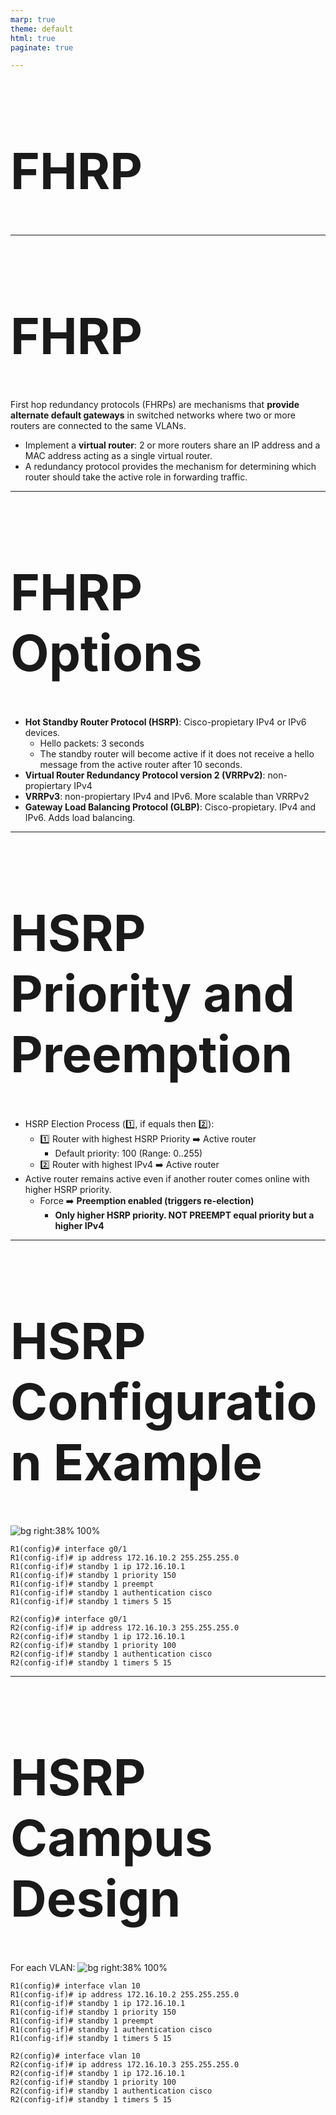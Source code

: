 ```yaml
---
marp: true
theme: default
html: true
paginate: true

---
```

<style>
img[alt~="center"] {
  display: block;
  margin: 0 auto;
}
</style>

<style scoped>
h1 {
  font-size: 80px;
}
</style>

<!-- _class: invert -->

<!-- _paginate: false -->

# FHRP

<!-- _footer: CCNA2v7 Module 9 FHRP Concepts\nPedro Durán -->

---

# FHRP
First hop redundancy protocols (FHRPs) are mechanisms that **provide alternate default gateways** in switched networks where two or more routers are connected to the same VLANs.

- Implement a **virtual router**: 2 or more routers share an IP address and a MAC address acting as a single virtual router.
- A redundancy protocol provides the mechanism for determining which router should take the active role in forwarding traffic.

---

# FHRP Options
- **Hot Standby Router Protocol (HSRP)**: Cisco-propietary IPv4 or IPv6 devices.
  - Hello packets: 3 seconds
  - The standby router will become active if it does not receive a hello message from the active router after 10 seconds.
- **Virtual Router Redundancy Protocol version 2 (VRRPv2)**: non-propiertary IPv4
- **VRRPv3**: non-propiertary IPv4 and IPv6. More scalable than VRRPv2
- **Gateway Load Balancing Protocol (GLBP)**: Cisco-propietary. IPv4 and IPv6. Adds load balancing.

---

# HSRP Priority and Preemption
- HSRP Election Process (1️⃣, if equals then 2️⃣):
  - 1️⃣ Router with highest HSRP Priority ➡️ Active router
    - Default priority: 100 (Range: 0..255)
  - 2️⃣ Router with highest IPv4 ➡️ Active router
- Active router remains active even if another router comes online with higher HSRP priority.
  - Force ➡️ **Preemption enabled (triggers re-election)**
    - **Only higher HSRP priority. NOT PREEMPT equal priority but a higher IPv4**

---
# HSRP Configuration Example

![bg right:38% 100%](img/hsrp.jpg)

```
R1(config)# interface g0/1
R1(config-if)# ip address 172.16.10.2 255.255.255.0 
R1(config-if)# standby 1 ip 172.16.10.1
R1(config-if)# standby 1 priority 150 
R1(config-if)# standby 1 preempt 
R1(config-if)# standby 1 authentication cisco
R1(config-if)# standby 1 timers 5 15

R2(config)# interface g0/1
R2(config-if)# ip address 172.16.10.3 255.255.255.0 
R2(config-if)# standby 1 ip 172.16.10.1 
R2(config-if)# standby 1 priority 100 
R2(config-if)# standby 1 authentication cisco 
R2(config-if)# standby 1 timers 5 15 
```

---
# HSRP Campus Design 
For each VLAN:
![bg right:38% 100%](img/hsrpcampus.png)

```
R1(config)# interface vlan 10
R1(config-if)# ip address 172.16.10.2 255.255.255.0 
R1(config-if)# standby 1 ip 172.16.10.1
R1(config-if)# standby 1 priority 150 
R1(config-if)# standby 1 preempt 
R1(config-if)# standby 1 authentication cisco
R1(config-if)# standby 1 timers 5 15

R2(config)# interface vlan 10
R2(config-if)# ip address 172.16.10.3 255.255.255.0 
R2(config-if)# standby 1 ip 172.16.10.1 
R2(config-if)# standby 1 priority 100 
R2(config-if)# standby 1 authentication cisco 
R2(config-if)# standby 1 timers 5 15 
```